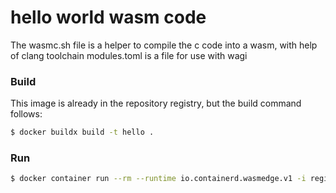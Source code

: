 # hello world wasm code

The wasmc.sh file is a helper to compile the c code into a wasm, with help of clang toolchain modules.toml is a file for use with wagi

### Build

This image is already in the repository registry, but the build command follows:  

```bash
$ docker buildx build -t hello .
```

### Run

```bash
$ docker container run --rm --runtime io.containerd.wasmedge.v1 -i registry.quant1.com.br/arthur/wasm-wasi-tests:main-hello
```
